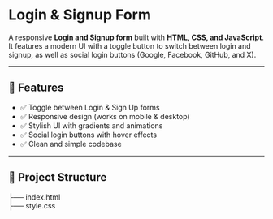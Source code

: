 # Login & Signup Form  

A responsive **Login and Signup form** built with **HTML, CSS, and JavaScript**.  
It features a modern UI with a toggle button to switch between login and signup, as well as social login buttons (Google, Facebook, GitHub, and X).  

---

## 🚀 Features
- ✅ Toggle between Login & Sign Up forms  
- ✅ Responsive design (works on mobile & desktop)  
- ✅ Stylish UI with gradients and animations  
- ✅ Social login buttons with hover effects  
- ✅ Clean and simple codebase

---

## 📂 Project Structure
├── index.html  
├── style.css   
